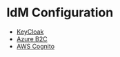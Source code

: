 # IdM Configuration

- [KeyCloak](/idmconfig/keycloak-setup)
- [Azure B2C](/idmconfig/azure-b2c-setup)
- [AWS Cognito](/idmconfig/aws-cognito-setup)
